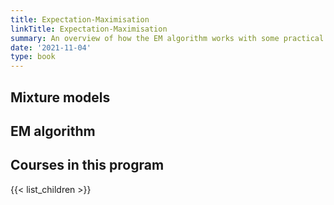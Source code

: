```yaml
---
title: Expectation-Maximisation
linkTitle: Expectation-Maximisation
summary: An overview of how the EM algorithm works with some practical implementation on the Gaussian Mixture Model.
date: '2021-11-04'
type: book
---
```


## Mixture models

## EM algorithm

## Courses in this program

{{< list_children >}}
